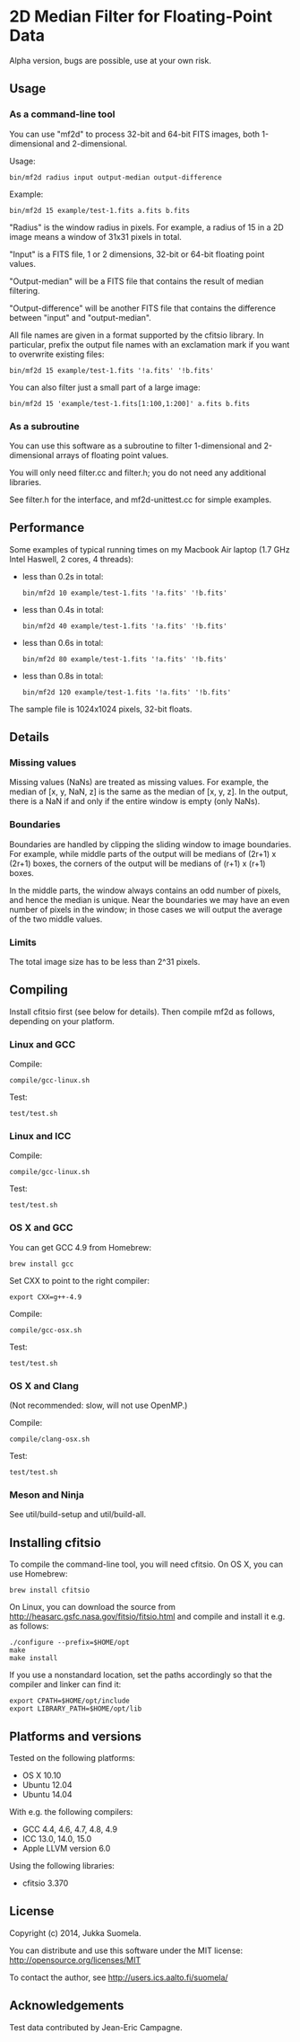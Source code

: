 2D Median Filter for Floating-Point Data
========================================

Alpha version, bugs are possible, use at your own risk.



Usage
-----

### As a command-line tool

You can use "mf2d" to process 32-bit and 64-bit FITS images,
both 1-dimensional and 2-dimensional.

Usage:

    bin/mf2d radius input output-median output-difference

Example:

    bin/mf2d 15 example/test-1.fits a.fits b.fits

"Radius" is the window radius in pixels. For example, a radius
of 15 in a 2D image means a window of 31x31 pixels in total.

"Input" is a FITS file, 1 or 2 dimensions, 32-bit or 64-bit
floating point values.

"Output-median" will be a FITS file that contains the result
of median filtering.

"Output-difference" will be another FITS file that contains
the difference between "input" and "output-median".

All file names are given in a format supported by the cfitsio
library. In particular, prefix the output file names with an
exclamation mark if you want to overwrite existing files:

    bin/mf2d 15 example/test-1.fits '!a.fits' '!b.fits'

You can also filter just a small part of a large image:

    bin/mf2d 15 'example/test-1.fits[1:100,1:200]' a.fits b.fits


### As a subroutine

You can use this software as a subroutine to filter 1-dimensional
and 2-dimensional arrays of floating point values.

You will only need filter.cc and filter.h; you do not need
any additional libraries.

See filter.h for the interface, and mf2d-unittest.cc for
simple examples.



Performance
-----------

Some examples of typical running times on my Macbook Air laptop
(1.7 GHz Intel Haswell, 2 cores, 4 threads):

  - less than 0.2s in total:

        bin/mf2d 10 example/test-1.fits '!a.fits' '!b.fits'

  - less than 0.4s in total:

        bin/mf2d 40 example/test-1.fits '!a.fits' '!b.fits'

  - less than 0.6s in total:

        bin/mf2d 80 example/test-1.fits '!a.fits' '!b.fits'

  - less than 0.8s in total:

        bin/mf2d 120 example/test-1.fits '!a.fits' '!b.fits'

The sample file is 1024x1024 pixels, 32-bit floats.



Details
-------

### Missing values

Missing values (NaNs) are treated as missing values. For
example, the median of [x, y, NaN, z] is the same as the
median of [x, y, z]. In the output, there is a NaN if and
only if the entire window is empty (only NaNs).


### Boundaries

Boundaries are handled by clipping the sliding window to
image boundaries. For example, while middle parts of the output
will be medians of (2r+1) x (2r+1) boxes, the corners of the
output will be medians of (r+1) x (r+1) boxes.

In the middle parts, the window always contains an odd number
of pixels, and hence the median is unique. Near the boundaries
we may have an even number of pixels in the window; in those
cases we will output the average of the two middle values.


### Limits

The total image size has to be less than 2^31 pixels.



Compiling
---------

Install cfitsio first (see below for details).
Then compile mf2d as follows, depending on your platform.


### Linux and GCC

Compile:

    compile/gcc-linux.sh

Test:

    test/test.sh


### Linux and ICC

Compile:

    compile/gcc-linux.sh

Test:

    test/test.sh


### OS X and GCC

You can get GCC 4.9 from Homebrew:

    brew install gcc

Set CXX to point to the right compiler:

    export CXX=g++-4.9

Compile:

    compile/gcc-osx.sh

Test:

    test/test.sh


### OS X and Clang

(Not recommended: slow, will not use OpenMP.)

Compile:

    compile/clang-osx.sh

Test:

    test/test.sh


### Meson and Ninja

See util/build-setup and util/build-all.



Installing cfitsio
------------------

To compile the command-line tool, you will need cfitsio.
On OS X, you can use Homebrew:

    brew install cfitsio

On Linux, you can download the source from
http://heasarc.gsfc.nasa.gov/fitsio/fitsio.html
and compile and install it e.g. as follows:

    ./configure --prefix=$HOME/opt
    make
    make install

If you use a nonstandard location, set the paths accordingly
so that the compiler and linker can find it:

    export CPATH=$HOME/opt/include
    export LIBRARY_PATH=$HOME/opt/lib



Platforms and versions
----------------------

Tested on the following platforms:

  - OS X 10.10
  - Ubuntu 12.04
  - Ubuntu 14.04

With e.g. the following compilers:

  - GCC 4.4, 4.6, 4.7, 4.8, 4.9
  - ICC 13.0, 14.0, 15.0
  - Apple LLVM version 6.0

Using the following libraries:

  - cfitsio 3.370



License
-------

Copyright (c) 2014, Jukka Suomela.

You can distribute and use this software under the MIT license:
http://opensource.org/licenses/MIT

To contact the author, see http://users.ics.aalto.fi/suomela/



Acknowledgements
----------------

Test data contributed by Jean-Eric Campagne.
